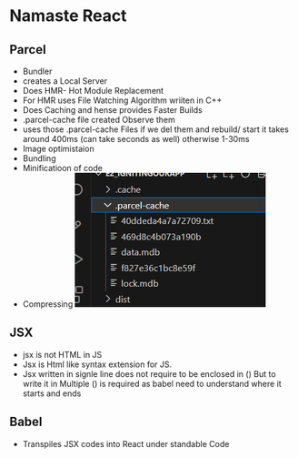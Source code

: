 # Namaste React


## Parcel 
- Bundler
- creates a Local Server
- Does HMR- Hot Module Replacement
- For HMR uses File Watching Algorithm wriiten in C++
- Does Caching and hense provides Faster Builds
- .parcel-cache file created Observe them
- uses those  .parcel-cache Files if we del them and rebuild/ start it takes around 400ms (can take seconds as well) otherwise 1-30ms
- Image optimistaion
- Bundling
- Minificatioon of code
- Compressing
![Alt text](image.png)


## JSX
- jsx is not HTML in JS
- Jsx is Html like syntax extension for JS.
- Jsx written in signle line does not require to be enclosed in () But to write it in Multiple  () is required as babel need to understand where it starts and ends 

## Babel
- Transpiles JSX codes into React under standable Code
